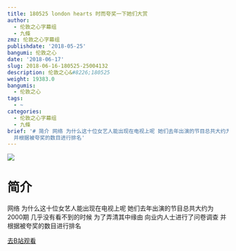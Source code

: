 ```yaml
---
title: 180525 london hearts 时而夸奖一下她们大赏
author:
  - 伦敦之心字幕组
  - 九條
zmz: 伦敦之心字幕组
publishdate: '2018-05-25'
bangumi: 伦敦之心
date: '2018-06-17'
slug: 2018-06-16-180525-25004132
description: 伦敦之心&#8226;180525
weight: 19383.0
bangumis:
  - 伦敦之心
tags:
  - ~
categories:
  - 伦敦之心字幕组
  - 九條
brief: '# 简介 网络 为什么这十位女艺人能出现在电视上呢 她们去年出演的节目总共大约为2000期 几乎没有看不到的时候 为了弄清其中缘由 向业内人士进行了问卷调查
  并根据被夸奖的数目进行排名'
---
```

![](https://i.imgur.com/oqQuEcb.jpg)
# 简介  
网络
为什么这十位女艺人能出现在电视上呢 她们去年出演的节目总共大约为2000期 几乎没有看不到的时候 为了弄清其中缘由 向业内人士进行了问卷调查 并根据被夸奖的数目进行排名  

[去B站观看](https://www.bilibili.com/video/av25004132/)
 

